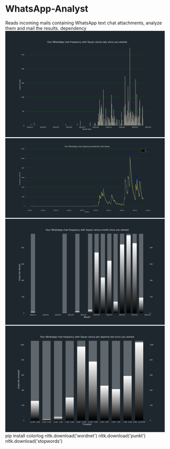 # WhatsApp-Analyst
Reads incoming mails containing WhatsApp text chat attachments, analyze them and mail the results.
dependency
![WhatsApp-Analyst](previews/Your%20WhatsApp%20chat%20frequency%20with%20Sayan%20versus%20day%20since%20you%20started.png?raw=true "WhatsApp-Analyst")
![WhatsApp-Analyst](previews/Your%20WhatsApp%20chat%20response%20promptness%20with%20Sayan.png?raw=true "WhatsApp-Analyst")
![WhatsApp-Analyst](previews/Your%20WhatsApp%20chat%20frequency%20with%20Sayan%20versus%20month%20since%20you%20started.png?raw=true "WhatsApp-Analyst")
![WhatsApp-Analyst](previews/Your%20WhatsApp%20chat%20frequency%20with%20Sayan%20versus%20per%20daytime%20slot%20since%20you%20started.png?raw=true "WhatsApp-Analyst")
pip install colorlog
nltk.download('wordnet')
nltk.download('punkt')
nltk.download('stopwords')